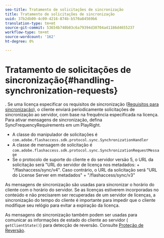 ```yaml
---
seo-title: Tratamento de solicitações de sincronização
title: Tratamento de solicitações de sincronização
uuid: 37b2db09-4c09-4216-874b-b570a84569b6
translation-type: tm+mt
source-git-commit: 53654b740b03c6a79394d30704a41186d4655237
workflow-type: tm+mt
source-wordcount: '162'
ht-degree: 0%

---
```



# Tratamento de solicitações de sincronização{#handling-synchronization-requests}

. Se uma licença especificar os requisitos de sincronização ([Requisitos para sincronização](../../aaxs-protecting-content/content-introduction/content-usage-rules/content-time-based-rules/content-time-based-rules-defining.md#requirements-for-synchronization)), o cliente enviará periodicamente solicitações de sincronização ao servidor, com base na frequência especificada na licença. Para ativar mensagens de sincronização, defina SyncFrequencyRequirements em um PlayRight.

* A classe do manipulador de solicitações é `com.adobe.flashaccess.sdk.protocol.sync.SynchronizationHandler`
* A classe de mensagem de solicitação é `com.adobe.flashaccess.sdk.protocol.sync.SynchronizationRequestMessage`
* Se o protocolo de suporte do cliente e do servidor versão 5, o URL da solicitação será &quot;URL do servidor de licença nos metadados: + &quot;/flashaccess/sync/v4&quot;. Caso contrário, o URL da solicitação será &quot;URL do License Server em metadados&quot; + &quot;/flashaccess/sync/v3&quot;

As mensagens de sincronização são usadas para sincronizar o horário do cliente com o horário do servidor. Se as licenças estiverem incorporadas no conteúdo e não precisarem ser recuperadas de um servidor de licenças, a sincronização do tempo do cliente é importante para impedir que o cliente modifique seu relógio para evitar a expiração da licença.

As mensagens de sincronização também podem ser usadas para comunicar as informações de estado do cliente ao servidor ( `getClientState()`) para detecção de reversão. Consulte [Proteção de Reversão](../../aaxs-protecting-content/content-implementing-the-license-server/content-processing-aaxs-requests/content-rollback-detection.md).